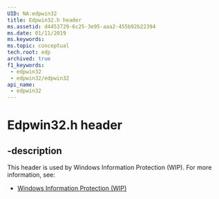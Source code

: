 ```yaml
---
UID: NA:edpwin32
title: Edpwin32.h header
ms.assetid: d4453729-6c25-3e95-aaa2-455b92b22394
ms.date: 01/11/2019
ms.keywords: 
ms.topic: conceptual
tech.root: edp
archived: true
f1_keywords:
 - edpwin32
 - edpwin32/edpwin32
api_name:
 - edpwin32
---
```


# Edpwin32.h header


## -description

This header is used by Windows Information Protection (WIP). For more information, see:

- [Windows Information Protection (WIP)](../_edp/index.md)

